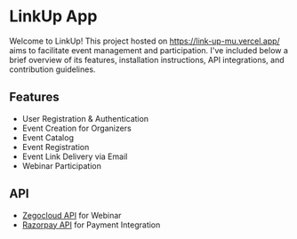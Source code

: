 # LinkUp App

Welcome to LinkUp! This project hosted on https://link-up-mu.vercel.app/ aims to facilitate event management and participation. I've included below a brief overview of its features, installation instructions, API integrations, and contribution guidelines.

## Features

- User Registration & Authentication
- Event Creation for Organizers
- Event Catalog
- Event Registration
- Event Link Delivery via Email
- Webinar Participation

## API

- [Zegocloud API](https://zegocloud.com) for Webinar
- [Razorpay API](https://razorpay.com) for Payment Integration


